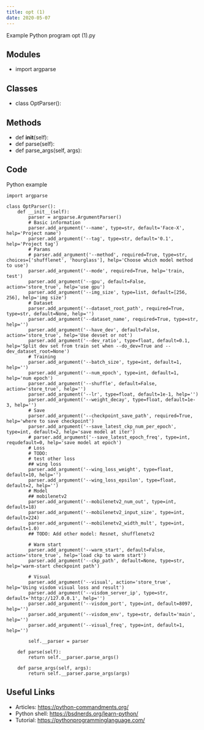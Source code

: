```yaml
---
title: opt (1)
date: 2020-05-07
---
```

Example Python program opt (1).py

## Modules

* import argparse

## Classes

* class OptParser():

## Methods

* def __init__(self):
* def parse(self):
* def parse_args(self, args):

## Code

Python example

    import argparse
    
    class OptParser():
        def __init__(self):
            parser = argparse.ArgumentParser()
            # Basic information
            parser.add_argument('--name', type=str, default='Face-X', help='Project name')
            parser.add_argument('--tag', type=str, default='0.1', help='Project tag')
            # Params
            # parser.add_argument('--method', required=True, type=str, choices=['shufflenet', 'hourglass'], help='Choose which model method to use')
            parser.add_argument('--mode', required=True, help='train, test')
            parser.add_argument('--gpu', default=False, action='store_true', help='use gpu')
            parser.add_argument('--img_size', type=list, default=[256, 256], help='img size')
            # Dataset
            parser.add_argument('--dataset_root_path', required=True, type=str, default=None, help='')
            parser.add_argument('--dataset_name', required=True, type=str, help='')
            parser.add_argument('--have_dev', default=False, action='store_true', help='Use devset or not')
            parser.add_argument('--dev_ratio', type=float, default=0.1, help='Split dev set from train set when --do_dev=True and --dev_dataset_root=None')
            # Training
            parser.add_argument('--batch_size', type=int, default=1, help='')
            parser.add_argument('--num_epoch', type=int, default=1, help='num epoch')
            parser.add_argument('--shuffle', default=False, action='store_true', help='')
            parser.add_argument('--lr', type=float, default=1e-1, help='')
            parser.add_argument('--weight_decay', type=float, default=1e-3, help='')
            # Save
            parser.add_argument('--checkpoint_save_path', required=True, help='where to save checkpoint')
            parser.add_argument('--save_latest_ckp_num_per_epoch', type=int, default=2, help='save model at iter')
            # parser.add_argument('--save_latest_epoch_freq', type=int, requdefault=0, help='save model at epoch')
            # Loss
            # TODO:
            # test other loss
            ## wing loss
            parser.add_argument('--wing_loss_weight', type=float, default=10, help='')
            parser.add_argument('--wing_loss_epsilon', type=float, default=2, help='')
            # Model
            ## mobilenetv2
            parser.add_argument('--mobilenetv2_num_out', type=int, default=18)
            parser.add_argument('--mobilenetv2_input_size', type=int, default=224)
            parser.add_argument('--mobilenetv2_width_mult', type=int, default=1.0)
            ## TODO: Add other model: Resnet, shufflenetv2
    
            # Warm start
            parser.add_argument('--warm_start', default=False, action='store_true', help='load ckp to warm start')
            parser.add_argument('--ckp_path', default=None, type=str, help='warm-start checkpoint path')
    
            # Visual
            parser.add_argument('--visual', action='store_true', help='Using visdom visual loss and result')
            parser.add_argument('--visdom_server_ip', type=str, default='http://127.0.0.1', help='')
            parser.add_argument('--visdom_port', type=int, default=8097, help='')
            parser.add_argument('--visdom_env', type=str, default='main', help='')
            parser.add_argument('--visual_freq', type=int, default=1, help='')
    
            self.__parser = parser
        
        def parse(self):
            return self.__parser.parse_args()
    
        def parse_args(self, args):
            return self.__parser.parse_args(args)
    

## Useful Links

- Articles: https://python-commandments.org/
- Python shell: https://bsdnerds.org/learn-python/
- Tutorial: https://pythonprogramminglanguage.com/
